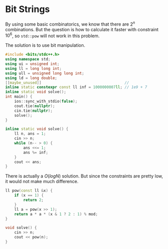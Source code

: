 # Bit Strings

By using some basic combinatorics, we know that there are $2^n$ combinations. But the question is how to calculate it faster with constraint $10^6$, so `std::pow` will not work in this problem.

The solution is to use bit manipulation.

```c++
#include <bits/stdc++.h>
using namespace std;
using ui = unsigned int;
using ll = long long int;
using ull = unsigned long long int;
using ld = long double;
[[maybe_unused]]                                     //
inline static constexpr const ll inf = 1000000007ll; // 1e9 + 7
inline static void solve();
int main() {
    ios::sync_with_stdio(false);
    cout.tie(nullptr);
    cin.tie(nullptr);
    solve();
}

inline static void solve() {
    ll n, ans = 1;
    cin >> n;
    while (n-- > 0) {
        ans <<= 1;
        ans %= inf;
    }
    cout << ans;
}
```

There is actually a $O(logN)$ solution. But since the constraints are pretty low, it would not make much difference.

```c++
ll pow(const ll &x) {
    if (x == 1) {
        return 2;
    }
    ll a = pow(x >> 1);
    return a * a * (x & 1 ? 2 : 1) % mod;
}

void solve() {
    cin >> n;
    cout << pow(n);
}
```
